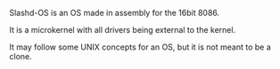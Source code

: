 Slashd-OS is an OS made in assembly for the 16bit 8086.

It is a microkernel with all drivers being external to the kernel.

It may follow some UNIX concepts for an OS, but it is not meant to be a clone.